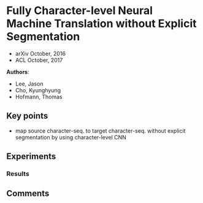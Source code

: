 # Fully Character-level Neural Machine Translation without Explicit Segmentation
* arXiv October, 2016
* ACL October, 2017

**Authors**:
* Lee, Jason
* Cho, Kyunghyung
* Hofmann, Thomas

## Key points
* map source character-seq. to target character-seq. without explicit segmentation by using character-level CNN

## Experiments


### Results

## Comments
